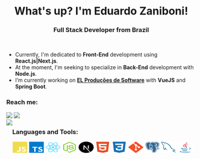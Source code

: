 <h1 align="center"> What's up? I'm Eduardo Zaniboni! </h1>
<h3 align="center">Full Stack Developer from Brazil</h3>

<br/>

- Currently, I'm dedicated to **Front-End** development using **React.js|Next.js**.
- At the moment, I'm seeking to specialize in **Back-End** development with **Node.js**.
- I’m currently working on **[EL Produções de Software](https://www.el.com.br/)** with **VueJS** and **Spring Boot**.

### Reach me:
<div> 
  <a href = "mailto:eduardowz.prog@gmail.com"><img src="https://img.shields.io/badge/Gmail-D14836?style=for-the-badge&logo=gmail&logoColor=white" target="_blank"></a>
  <a href="https://www.linkedin.com/in/eduardozaniboni/" target="_blank"><img src="https://img.shields.io/badge/-LinkedIn-%230077B5?style=for-the-badge&logo=linkedin&logoColor=white" target="_blank"></a> 
</div>

<img align="left" height="370px" src="https://luk4x-github-readme-stats.vercel.app/api/top-langs?username=eduardozaniboni&langs_count=8&theme=tokyonight&hide_border=true&custom_title=Top%20Linguagens&cache_seconds=14400" />

### Languages and Tools:
<div style="display: inline_block">
  <img align="center" alt="EduardoiZaniboni-Js" height="30" width="40" src="https://raw.githubusercontent.com/devicons/devicon/master/icons/javascript/javascript-plain.svg">
  <img align="center" alt="EduardoiZaniboni-Ts" height="30" width="40" src="https://raw.githubusercontent.com/devicons/devicon/master/icons/typescript/typescript-original.svg">
  <img align="center" alt="EduardoiZaniboni-React" height="30" width="40" src="https://raw.githubusercontent.com/devicons/devicon/master/icons/react/react-original.svg">
  <img align="center" alt="EduardoiZaniboni-Node" height="30" width="40" src="https://raw.githubusercontent.com/devicons/devicon/master/icons/nodejs/nodejs-plain.svg">
  <img align="center" alt="EduardoiZaniboni-CSS" height="30" width="40" src="https://raw.githubusercontent.com/devicons/devicon/master/icons/nextjs/nextjs-original.svg">
  <img align="center" alt="EduardoiZaniboni-HTML" height="30" width="40" src="https://raw.githubusercontent.com/devicons/devicon/master/icons/html5/html5-plain.svg">
  <img align="center" alt="EduardoiZaniboni-CSS" height="30" width="40" src="https://raw.githubusercontent.com/devicons/devicon/master/icons/css3/css3-plain.svg">
  <img align="center" alt="EduardoiZaniboni-CSS" height="30" width="40" src="https://raw.githubusercontent.com/devicons/devicon/master/icons/git/git-plain.svg">
  <img align="center" alt="EduardoiZaniboni-CSS" height="30" width="40" src="https://raw.githubusercontent.com/devicons/devicon/master/icons/postgresql/postgresql-plain.svg">
  <img align="center" alt="EduardoiZaniboni-CSS" height="30" width="40" src="https://raw.githubusercontent.com/devicons/devicon/master/icons/mysql/mysql-original.svg">
  <img align="center" alt="EduardoiZaniboni-CSS" height="30" width="40" src="https://raw.githubusercontent.com/devicons/devicon/master/icons/java/java-original.svg">
</div>
